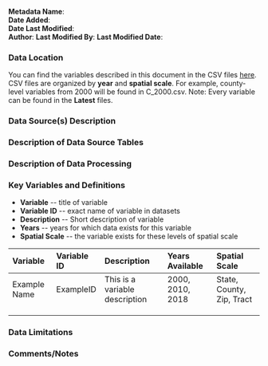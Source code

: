 **Metadata Name**:   
**Date Added**:   
**Date Last Modified**:   
**Author**:
**Last Modified By**:
**Last Modified Date**:

### Data Location

You can find the variables described in this document in the CSV files [here](/data_final/full_tables). CSV files are organized by **year** and **spatial scale**. For example, county-level variables from 2000 will be found in C_2000.csv. Note: Every variable can be found in the **Latest** files.

### Data Source(s) Description

### Description of Data Source Tables

### Description of Data Processing

### Key Variables and Definitions

- **Variable** -- title of variable
- **Variable ID** -- exact name of variable in datasets
- **Description** -- Short description of variable
- **Years** -- years for which data exists for this variable
- **Spatial Scale** -- the variable exists for these levels of spatial scale

| Variable | Variable ID | Description | Years Available | Spatial Scale |
|:--|:--|:--|:--|:--|
| Example Name | ExampleID | This is a variable description | 2000, 2010, 2018 | State, County, Zip, Tract |
| | | | | |
| | | | | |
| | | | | |


### Data Limitations

### Comments/Notes
